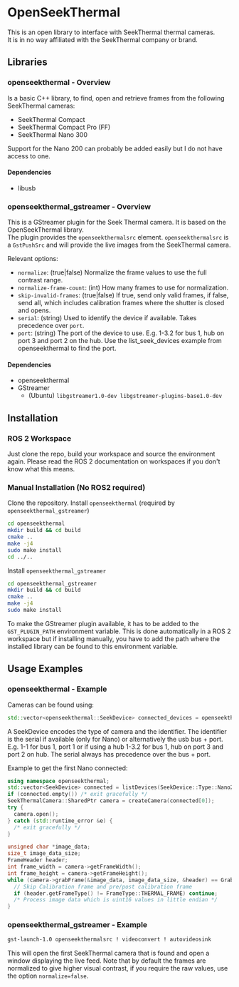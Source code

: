 # OpenSeekThermal

This is an open library to interface with SeekThermal thermal cameras.  
It is in no way affiliated with the SeekThermal company or brand.

## Libraries

### openseekthermal - Overview

Is a basic C++ library, to find, open and retrieve frames from the following SeekThermal cameras:

* SeekThermal Compact
* SeekThermal Compact Pro (FF)
* SeekThermal Nano 300

Support for the Nano 200 can probably be added easily but I do not have access to one.

#### Dependencies

* libusb

### openseekthermal_gstreamer - Overview

This is a GStreamer plugin for the Seek Thermal camera. It is based on the OpenSeekThermal library.  
The plugin provides the `openseekthermalsrc` element.
`openseekthermalsrc` is a `GstPushSrc` and will provide the live images from the SeekThermal camera.

Relevant options:

* `normalize`: (true|false) Normalize the frame values to use the full contrast range.
* `normalize-frame-count`: (int) How many frames to use for normalization.
* `skip-invalid-frames`: (true|false) If true, send only valid frames, if false, send all, which includes calibration frames where the shutter is closed and opens.
* `serial`: (string) Used to identify the device if available. Takes precedence over `port`.
* `port`: (string) The port of the device to use. E.g. 1-3.2 for bus 1, hub on port 3 and port 2 on the hub.
          Use the list_seek_devices example from openseekthermal to find the port.

#### Dependencies

* openseekthermal
* GStreamer
  * (Ubuntu) ``libgstreamer1.0-dev libgstreamer-plugins-base1.0-dev``

## Installation

### ROS 2 Workspace

Just clone the repo, build your workspace and source the environment again.
Please read the ROS 2 documentation on workspaces if you don't know what this means.

### Manual Installation (No ROS2 required)

Clone the repository.
Install `openseekthermal` (required by `openseekthermal_gstreamer`)

```bash
cd openseekthermal
mkdir build && cd build
cmake ..
make -j4
sudo make install
cd ../..
```

Install `openseekthermal_gstreamer`

```bash
cd openseekthermal_gstreamer
mkdir build && cd build
cmake ..
make -j4
sudo make install
```

To make the GStreamer plugin available, it has to be added to the `GST_PLUGIN_PATH` environment variable.
This is done automatically in a ROS 2 workspace but if installing manually, you have to add the path where the installed library can be found to this environment variable.

## Usage Examples

### openseekthermal - Example

Cameras can be found using:

```c++
std::vector<openseekthermal::SeekDevice> connected_devices = openseekthermal::listDevices();
```

A SeekDevice encodes the type of camera and the identifier.
The identifier is the serial if available (only for Nano) or alternatively the usb bus + port.
E.g. 1-1 for bus 1, port 1 or if using a hub 1-3.2 for bus 1, hub on port 3 and port 2 on hub.
The serial always has precedence over the bus + port.

Example to get the first Nano connected:

```c++
using namespace openseekthermal;
std::vector<SeekDevice> connected = listDevices(SeekDevice::Type::Nano200 | SeekDevice::Type::Nano300);
if (connected.empty()) /* exit gracefully */
SeekThermalCamera::SharedPtr camera = createCamera(connected[0]);
try {
  camera.open();
} catch (std::runtime_error &e) {
  /* exit gracefully */
}

unsigned char *image_data;
size_t image_data_size;
FrameHeader header;
int frame_width = camera->getFrameWidth();
int frame_height = camera->getFrameHeight();
while (camera->grabFrame(&image_data, image_data_size, &header) == GrabFrameResult::SUCCESS) {
  // Skip Calibration frame and pre/post calibration frame
  if (header.getFrameType() != FrameType::THERMAL_FRAME) continue; 
  /* Process image data which is uint16 values in little endian */
}

```

### openseekthermal_gstreamer - Example

```bash
gst-launch-1.0 openseekthermalsrc ! videoconvert ! autovideosink
```

This will open the first SeekThermal camera that is found and open a window displaying the live feed.
Note that by default the frames are normalized to give higher visual contrast, if you require the raw values,
use the option `normalize=false`.
